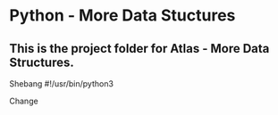 # Python - More Data Stuctures

## This is the project folder for Atlas - More Data Structures.


Shebang
#!/usr/bin/python3

Change